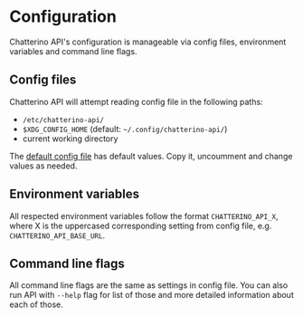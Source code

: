 # Configuration

Chatterino API's configuration is manageable via config files, environment variables and command line flags.


## Config files

Chatterino API will attempt reading config file in the following paths:
 - `/etc/chatterino-api/`
 - `$XDG_CONFIG_HOME` (default: `~/.config/chatterino-api/`)
 - current working directory

The [default config file](https://github.com/Chatterino/api/blob/master/config.yaml) has default values. Copy it, uncoumment and change values as needed.


## Environment variables

All respected environment variables follow the format `CHATTERINO_API_X`, where X is the uppercased corresponding setting from config file, e.g. `CHATTERINO_API_BASE_URL`.


## Command line flags

All command line flags are the same as settings in config file. You can also run API with `--help` flag for list of those and more detailed information about each of those.
